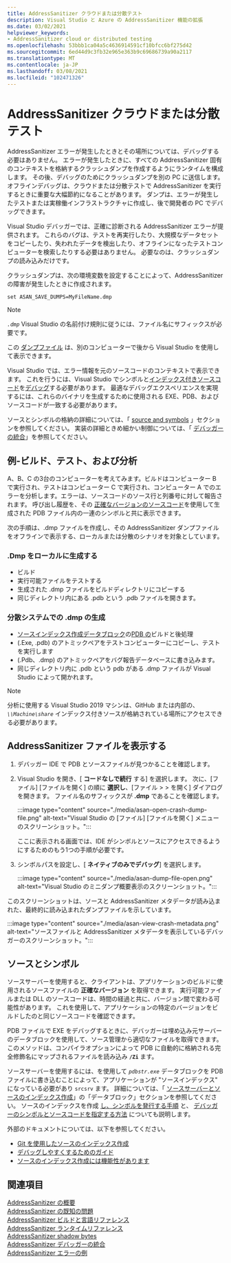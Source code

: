 ```yaml
---
title: AddressSanitizer クラウドまたは分散テスト
description: Visual Studio と Azure の AddressSanitizer 機能の拡張
ms.date: 03/02/2021
helpviewer_keywords:
- AddressSanitizer cloud or distributed testing
ms.openlocfilehash: 53bbb1ca04a5c4636914591cf10bfcc6bf275d42
ms.sourcegitcommit: 6ed44d9c3fb32e965e363b9c69686739a90a2117
ms.translationtype: MT
ms.contentlocale: ja-JP
ms.lasthandoff: 03/08/2021
ms.locfileid: "102471326"
---
```

# <a name="addresssanitizer-cloud-or-distributed-testing"></a>AddressSanitizer クラウドまたは分散テスト

AddressSanitizer エラーが発生したときとその場所については、デバッグする必要はありません。 エラーが発生したときに、すべての AddressSanitizer 固有のコンテキストを格納するクラッシュダンプを作成するようにランタイムを構成します。 その後、デバッグのためにクラッシュダンプを別の PC に送信します。 オフラインデバッグは、クラウドまたは分散テストで AddressSanitizer を実行するときに重要な大幅節約になることがあります。 ダンプは、エラーが発生したテストまたは実稼働インフラストラクチャに作成し、後で開発者の PC でデバッグできます。

Visual Studio デバッガーでは、正確に診断される AddressSanitizer エラーが提供されます。 これらのバグは、テストを再実行したり、大規模なデータセットをコピーしたり、失われたデータを検出したり、オフラインになったテストコンピューターを検索したりする必要はありません。 必要なのは、クラッシュダンプの読み込みだけです。

クラッシュダンプは、次の環境変数を設定することによって、AddressSanitizer の障害が発生したときに作成されます。

`set ASAN_SAVE_DUMPS=MyFileName.dmp`

> [!NOTE]
> *`.dmp`* Visual Studio の名前付け規則に従うには、ファイル名にサフィックスが必要です。

この [ダンプファイル](/previous-versions/windows/desktop/proc_snap/export-a-process-snapshot-to-a-file) は、別のコンピューターで後から Visual Studio を使用して表示できます。

Visual Studio では、エラー情報を元のソースコードのコンテキストで表示できます。 これを行うには、Visual Studio でシンボルと[インデックス付きソースコード](/windows-hardware/drivers/debugger/source-indexing)を[デバッグ](/windows/win32/dxtecharts/debugging-with-symbols)する必要があります。 最適なデバッグエクスペリエンスを実現するには、これらのバイナリを生成するために使用される EXE、PDB、およびソースコードが一致する必要があります。

ソースとシンボルの格納の詳細については、「 [source and symbols](#source) 」セクションを参照してください。 実装の詳細ときめ細かい制御については、「 [デバッガーの統合](asan-debugger-integration.md)」を参照してください。

## <a name="example---build-test-and-analyze"></a>例-ビルド、テスト、および分析

A、B、C の3台のコンピューターを考えてみます。ビルドはコンピューター B で実行され、テストはコンピューター C で実行され、コンピューター A でのエラーを分析します。エラーは、ソースコードのソース行と列番号に対して報告されます。 呼び出し履歴を、その [正確なバージョンのソースコード](#source)を使用して生成された PDB ファイル内の一連のシンボルと共に表示できます。

次の手順は、.dmp ファイルを作成し、その AddressSanitizer ダンプファイルをオフラインで表示する、ローカルまたは分散のシナリオを対象としています。

### <a name="produce-a-dmp-locally"></a>.Dmp をローカルに生成する

- ビルド
- 実行可能ファイルをテストする
- 生成された .dmp ファイルをビルドディレクトリにコピーする
- 同じディレクトリ内にある .pdb という .pdb ファイルを開きます。

### <a name="produce-a-dmp-on-a-distributed-system"></a>分散システムでの .dmp の生成

- [ソースインデックス作成データブロック](/windows/win32/debug/source-server-and-source-indexing)の[PDB の](#source)ビルドと後処理
- (.Exe, .pdb) のアトミックペアをテストコンピューターにコピーし、テストを実行します
- (.Pdb、.dmp) のアトミックペアをバグ報告データベースに書き込みます。
- 同じディレクトリ内に .pdb という pdb がある .dmp ファイルが Visual Studio によって開かれます。

> [!NOTE]
> 分析に使用する Visual Studio 2019 マシンは、GitHub または内部の、 *`\\Machine\share`* インデックス付きソースが格納されている場所にアクセスできる必要があります。

## <a name="view-addresssanitizer-dmp-files"></a>AddressSanitizer ファイルを表示する

1. デバッガー IDE で PDB とソースファイルが見つかることを確認します。

1. Visual Studio を開き、[ **コードなしで続行** する] を選択します。 次に、[ファイル] [ファイルを開く] の順に **選択し**、[ファイル  >    >  を開く] ダイアログを開きます。 ファイル名のサフィックスが **.dmp** であることを確認します。

   :::image type="content" source="./media/asan-open-crash-dump-file.png" alt-text="Visual Studio の [ファイル] [ファイルを開く] メニューのスクリーンショット。":::

   ここに表示される画面では、IDE がシンボルとソースにアクセスできるようにするためのもう1つの手順が必要です。

1. シンボルパスを設定し、[ **ネイティブのみでデバッグ**] を選択します。

   :::image type="content" source="./media/asan-dump-file-open.png" alt-text="Visual Studio のミニダンプ概要表示のスクリーンショット。":::

このスクリーンショットは、ソースと AddressSanitizer メタデータが読み込まれた、最終的に読み込まれたダンプファイルを示しています。

:::image type="content" source="./media/asan-view-crash-metadata.png" alt-text="ソースファイルと AddressSanitizer メタデータを表示しているデバッガーのスクリーンショット。":::

## <a name="source-and-symbols"></a><a name="source"></a> ソースとシンボル

ソースサーバーを使用すると、クライアントは、アプリケーションのビルドに使用されるソースファイルの **正確なバージョン** を取得できます。 実行可能ファイルまたは DLL のソースコードは、時間の経過と共に、バージョン間で変わる可能性があります。 これを使用して、アプリケーションの特定のバージョンをビルドしたのと同じソースコードを確認できます。

PDB ファイルで EXE をデバッグするときに、デバッガーは埋め込み元サーバーのデータブロックを使用して、ソース管理から適切なファイルを取得できます。 このメソッドは、コンパイラオプションによって PDB に自動的に格納される完全修飾名にマップされるファイルを読み込み **`/Zi`** ます。

ソースサーバーを使用するには、を使用して *`pdbstr.exe`* データブロックを PDB ファイルに書き込むことによって、アプリケーションが "ソースインデックス" になっている必要があり `srcsrv` ます。 詳細については、「 [ソースサーバーとソースのインデックス作成](/windows/win32/debug/source-server-and-source-indexing)」の「データブロック」セクションを参照してください。 ソースのインデックスを作成 [し、シンボルを発行する手順](/azure/devops/pipelines/tasks/build/index-sources-publish-symbols) と、 [デバッガーのシンボルとソースコードを指定する方法](/visualstudio/debugger/specify-symbol-dot-pdb-and-source-files-in-the-visual-studio-debugger) についても説明します。

外部のドキュメントについては、以下を参照してください。

- [Git を使用したソースのインデックス作成](https://gist.github.com/baldurk/c6feb31b0305125c6d1a)
- [デバッグしやすくするためのガイド](https://www.codeproject.com/articles/115125/source-indexing-and-symbol-servers-a-guide-to-easi)
- [ソースのインデックス作成には機能性があります](https://randomascii.wordpress.com/2011/11/11/source-indexing-is-underused-awesomeness/)

## <a name="see-also"></a>関連項目

[AddressSanitizer の概要](./asan.md)\
[AddressSanitizer の既知の問題](./asan-known-issues.md)\
[AddressSanitizer ビルドと言語リファレンス](./asan-building.md)\
[AddressSanitizer ランタイムリファレンス](./asan-runtime.md)\
[AddressSanitizer shadow bytes](./asan-shadow-bytes.md)\
[AddressSanitizer デバッガーの統合](./asan-debugger-integration.md)\
[AddressSanitizer エラーの例](./asan-error-examples.md)
